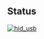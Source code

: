 ## Status

[![hid_usb](https://catalog.flipperzero.one/application/hid_usb/widget)](https://catalog.flipperzero.one/application/hid_usb/page)